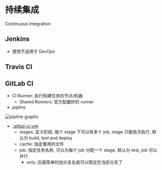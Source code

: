 # 持续集成

Continuous Integration

## Jenkins

* 感觉不适用于 DevOps

## Travis CI

## GitLab CI

* CI Runner: 执行构建任务的节点/机器
  * Shared Runners: 官方配置好的 runner
* pipline

![pipline graphs](https://docs.gitlab.com/ee/ci/img/pipelines.png)

* [.gitbal-ci.yml](https://gitlab.com/gitlab-org/gitlab-ce/tree/master/lib/gitlab/ci/templates)
  * stages: 定义阶段, 每个 stage 下可以有多个 job, stage 只能依次执行, 默认为 build, test and deploy
  * cache: 指定重用的文件
  * job: 指定任务名称, 可以为每个 job 分配一个 stage, 默认为 test, job 可以并行
    * only: 后面简单的加分支名就可以限定在当前分支了
